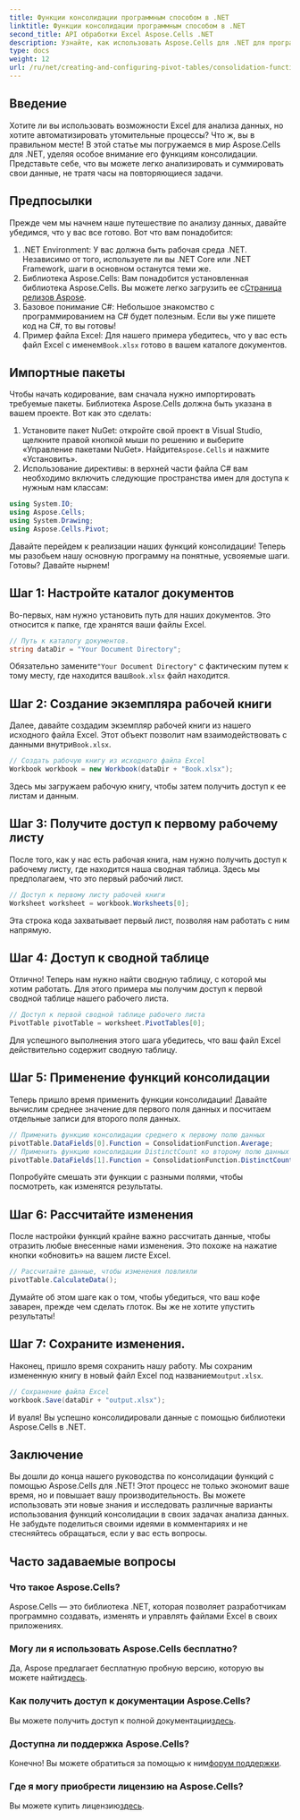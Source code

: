 ```yaml
---
title: Функции консолидации программным способом в .NET
linktitle: Функции консолидации программным способом в .NET
second_title: API обработки Excel Aspose.Cells .NET
description: Узнайте, как использовать Aspose.Cells для .NET для программного применения функций консолидации. Эффективно автоматизируйте задачи анализа данных.
type: docs
weight: 12
url: /ru/net/creating-and-configuring-pivot-tables/consolidation-functions/
---
```

## Введение
Хотите ли вы использовать возможности Excel для анализа данных, но хотите автоматизировать утомительные процессы? Что ж, вы в правильном месте! В этой статье мы погружаемся в мир Aspose.Cells для .NET, уделяя особое внимание его функциям консолидации. Представьте себе, что вы можете легко анализировать и суммировать свои данные, не тратя часы на повторяющиеся задачи.
## Предпосылки
Прежде чем мы начнем наше путешествие по анализу данных, давайте убедимся, что у вас все готово. Вот что вам понадобится:
1. .NET Environment: У вас должна быть рабочая среда .NET. Независимо от того, используете ли вы .NET Core или .NET Framework, шаги в основном останутся теми же.
2.  Библиотека Aspose.Cells: Вам понадобится установленная библиотека Aspose.Cells. Вы можете легко загрузить ее с[Страница релизов Aspose](https://releases.aspose.com/cells/net/).
3. Базовое понимание C#: Небольшое знакомство с программированием на C# будет полезным. Если вы уже пишете код на C#, то вы готовы!
4. Пример файла Excel: Для нашего примера убедитесь, что у вас есть файл Excel с именем`Book.xlsx` готово в вашем каталоге документов.
## Импортные пакеты
Чтобы начать кодирование, вам сначала нужно импортировать требуемые пакеты. Библиотека Aspose.Cells должна быть указана в вашем проекте. Вот как это сделать:
1.  Установите пакет NuGet: откройте свой проект в Visual Studio, щелкните правой кнопкой мыши по решению и выберите «Управление пакетами NuGet». Найдите`Aspose.Cells` и нажмите «Установить».
2. Использование директивы: в верхней части файла C# вам необходимо включить следующие пространства имен для доступа к нужным нам классам:
```csharp
using System.IO;
using Aspose.Cells;
using System.Drawing;
using Aspose.Cells.Pivot;
```
Давайте перейдем к реализации наших функций консолидации!
Теперь мы разобьем нашу основную программу на понятные, усвояемые шаги. Готовы? Давайте нырнем!
## Шаг 1: Настройте каталог документов
Во-первых, нам нужно установить путь для наших документов. Это относится к папке, где хранятся ваши файлы Excel.
```csharp
// Путь к каталогу документов.
string dataDir = "Your Document Directory";
```
 Обязательно замените`"Your Document Directory"` с фактическим путем к тому месту, где находится ваш`Book.xlsx` файл находится.
## Шаг 2: Создание экземпляра рабочей книги
Далее, давайте создадим экземпляр рабочей книги из нашего исходного файла Excel. Этот объект позволит нам взаимодействовать с данными внутри`Book.xlsx`.
```csharp
// Создать рабочую книгу из исходного файла Excel
Workbook workbook = new Workbook(dataDir + "Book.xlsx");
```
Здесь мы загружаем рабочую книгу, чтобы затем получить доступ к ее листам и данным.
## Шаг 3: Получите доступ к первому рабочему листу
После того, как у нас есть рабочая книга, нам нужно получить доступ к рабочему листу, где находится наша сводная таблица. Здесь мы предполагаем, что это первый рабочий лист.
```csharp
// Доступ к первому листу рабочей книги
Worksheet worksheet = workbook.Worksheets[0];
```
Эта строка кода захватывает первый лист, позволяя нам работать с ним напрямую.
## Шаг 4: Доступ к сводной таблице
Отлично! Теперь нам нужно найти сводную таблицу, с которой мы хотим работать. Для этого примера мы получим доступ к первой сводной таблице нашего рабочего листа.
```csharp
// Доступ к первой сводной таблице рабочего листа
PivotTable pivotTable = worksheet.PivotTables[0];
```
Для успешного выполнения этого шага убедитесь, что ваш файл Excel действительно содержит сводную таблицу.
## Шаг 5: Применение функций консолидации
Теперь пришло время применить функции консолидации! Давайте вычислим среднее значение для первого поля данных и посчитаем отдельные записи для второго поля данных.
```csharp
// Применить функцию консолидации среднего к первому полю данных
pivotTable.DataFields[0].Function = ConsolidationFunction.Average;
// Применить функцию консолидации DistinctCount ко второму полю данных
pivotTable.DataFields[1].Function = ConsolidationFunction.DistinctCount;
```
Попробуйте смешать эти функции с разными полями, чтобы посмотреть, как изменятся результаты.
## Шаг 6: Рассчитайте изменения
После настройки функций крайне важно рассчитать данные, чтобы отразить любые внесенные нами изменения. Это похоже на нажатие кнопки «обновить» на вашем листе Excel.
```csharp
// Рассчитайте данные, чтобы изменения повлияли
pivotTable.CalculateData();
```
Думайте об этом шаге как о том, чтобы убедиться, что ваш кофе заварен, прежде чем сделать глоток. Вы же не хотите упустить результаты!
## Шаг 7: Сохраните изменения.
 Наконец, пришло время сохранить нашу работу. Мы сохраним измененную книгу в новый файл Excel под названием`output.xlsx`.
```csharp
// Сохранение файла Excel
workbook.Save(dataDir + "output.xlsx");
```
И вуаля! Вы успешно консолидировали данные с помощью библиотеки Aspose.Cells в .NET.
## Заключение
Вы дошли до конца нашего руководства по консолидации функций с помощью Aspose.Cells для .NET! Этот процесс не только экономит ваше время, но и повышает вашу производительность. Вы можете использовать эти новые знания и исследовать различные варианты использования функций консолидации в своих задачах анализа данных. Не забудьте поделиться своими идеями в комментариях и не стесняйтесь обращаться, если у вас есть вопросы.
## Часто задаваемые вопросы
### Что такое Aspose.Cells?
Aspose.Cells — это библиотека .NET, которая позволяет разработчикам программно создавать, изменять и управлять файлами Excel в своих приложениях.
### Могу ли я использовать Aspose.Cells бесплатно?
 Да, Aspose предлагает бесплатную пробную версию, которую вы можете найти[здесь](https://releases.aspose.com).
### Как получить доступ к документации Aspose.Cells?
 Вы можете получить доступ к полной документации[здесь](https://reference.aspose.com/cells/net/).
### Доступна ли поддержка Aspose.Cells?
 Конечно! Вы можете обратиться за помощью к ним[форум поддержки](https://forum.aspose.com/c/cells/9).
### Где я могу приобрести лицензию на Aspose.Cells?
 Вы можете купить лицензию[здесь](https://purchase.aspose.com/buy).